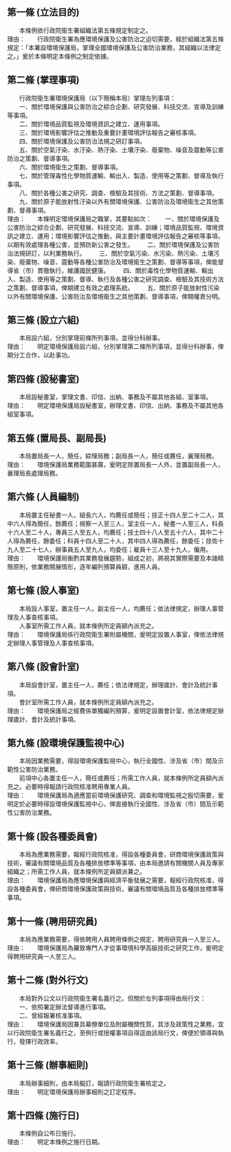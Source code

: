 第一條 (立法目的)
-----------------
　　本條例依行政院衛生署組織法第五條規定制定之。  
理由：　　行政院衛生署為應環境保護及公害防治之迫切需要，經於組織法第五條規定：「本署設環境保護局，掌理全國環境保護及公害防治業務，其組織以法律定之。」爰於本條明定本條例之制定依據。

第二條 (掌理事項)
-----------------
　　行政院衛生署環境保護局（以下簡稱本局）掌理左列事項：  
　　一、關於環境保護與公害防治之綜合企劃、研究發展、科技交流、宣導及訓練等事項。  
　　二、關於環境品質監視及環境資訊之建立、運用事項。  
　　三、關於環境影響評估之推動及重要計畫環境評估報告之審核事項。  
　　四、關於環境保護及公害防治法規之研訂事項。  
　　五、關於空氣汙染、水汙染、熱汙染、土壤汙染、廢棄物、噪音及震動等公害防治之策劃、督導事項。  
　　六、關於環境衛生之策劃、督導事項。  
　　七、關於管理毒性化學物質運輸、輸出入、製造、使用等之策劃、督導及執行事項。  
　　八、關於各種公害之研究、調查、檢驗及其技術、方法之策劃、督導事項。  
　　九、關於原子能放射性汙染以外有關環境保護、公害防治及環境衛生之其他策劃、督導事項。  
理由：　　本條明定環境保護局之職掌，其要點如次：
　　一、關於環境保護及公害防治之綜合企劃、研究發展、科技交流、宣導、訓練；環境品質監視、環境資訊之建立、運用；環境影響評估之推動，與主要計畫環境評估報告之審核等事項，以期有效處理各種公害，並預防新公害之發生。
　　二、關於環境保護及公害防治法規研訂，以利業務執行。
　　三、關於空氣污染、水污染、熱污染、土壤污染、廢棄物、噪音、震動等各種公害防治及環境衛生之策劃、督導等事項，俾能督導省（市）貫徹執行，維護國民健康。
　　四、關於毒性化學物質運輸、輸出入、製造、使用等之策劃、督導、執行及各種公害之研究調查、檢驗及其技術方法之策劃、督導事項，俾期建立有效之處理系統。
　　五、關於原子能放射性污染以外有關環境保護、公害防治及環境衛生之其他策劃、督導事項，俾期權責分明。

第三條 (設立六組)
-----------------
　　本局設六組，分別掌理前條所列事項，並得分科辦事。  
理由：　　明定環境保護局設六組，分別掌理第二條所列事項，並得分科辦事，俾期分工合作，以赴事功。

第四條 (設秘書室)
-----------------
　　本局設秘書室，掌理文書、印信、出納、事務及不屬其他各組、室事項。  
理由：　　明定環境保護局設秘書室，辦理文書、印信、出納、事務及不屬其他各組室事項。

第五條 (置局長、副局長)
-----------------------
　　本局置局長一人，簡任，綜理局務；副局長一人，簡任或薦任，襄理局務。  
理由：　　環境保護局業務範圍甚廣，爰明定除置局長一人外，並置副局長一人，襄理局長處理局務。

第六條 (人員編制)
-----------------
　　本局置主任秘書一人，組長六人，均薦任或簡任；技正十四人至二十二人，其中六人得為簡任，餘薦任；視察一人至三人，室主任一人，秘書一人至三人，科長十六人至二十人，專員三人至五人，均薦任；技士四十八人至五十六人，其中二十人得為薦任，餘委任；科員十四人至二十人，其中四人得為薦任，餘委任；技佐十九人至二十七人，辦事員五人至九人，均委任；雇員十三人至十九人，僱用。  
理由：　　環境保護局衡酌其業務發展趨勢，組成之初，將視其實際需要及本諸精簡原則，依業務開展情形，逐年編列預算員額，進用人員。

第七條 (設人事室)
-----------------
　　本局設人事室，置主任一人，副主任一人，均薦任；依法律規定，辦理人事管理及人事查核事項。  
　　人事室所需工作人員，就本條例所定員額內派充之。  
理由：　　環境保護局係行政院衛生署附屬機關，爰明定設置人事室，俾依法律規定辦理人事管理及人事查核事項。

第八條 (設會計室)
-----------------
　　本局設會計室，置主任一人，薦任；依法律規定，辦理歲計、會計及統計事項。  
　　會計室所需工作人員，就本條例所定員額內派充之。  
理由：　　環境保護局之經費係單獨編列預算，爰明定設置會計室，依法律規定辦理歲計、會計及統計事項。

第九條 (設環境保護監視中心)
---------------------------
　　本局因業務需要，得設環境保護監視中心，執行全國性、涉及省（市）間及示範性公害防治業務。  
　　前項中心各置主任一人，簡任或薦任；所需工作人員，就本條例所定員額內派充之。必要時得報請行政院核准聘用專業人員。  
理由：　　環境保護局為適應當前環境保護研究、調查和環境監視之殷切需要，爰明定於必要時得設環境保護監視中心，俾直接執行全國性、涉及省（市）間及示範性公害防治業務。

第十條 (設各種委員會)
---------------------
　　本局為應業務需要，報經行政院核准，得設各種委員會，研商環境保護政策與技術，審議有關環境品質及各種排放標準等事項，由本局邀請有關機關人員及專家組織之；所需工作人員，就本條例所定員額派兼之。  
理由：　　環境保護局為應環境保護與經濟平衡發展之需要，報經行政院核准，得設各種委員會，俾研商環境保護政策與技術，審議有關環境品質及各種排放標準等事項。

第十一條 (聘用研究員)
---------------------
　　本局為應業務需要，得依聘用人員聘用條例之規定，聘用研究員一人至三人。  
理由：　　環境保護局為羅致專門人才從事環境科學高級技術之研究工作，爰明定得聘用研究員一人至三人。

第十二條 (對外行文)
-------------------
　　本局對外公文以行政院衛生署名義行之。但關於左列事項得由局行文：  
　　一、依照署定辦法督導進行事項。  
　　二、曾經報署核准事項。  
理由：　　環境保護局因兼具幕僚單位及附屬機關性質，其涉及政策性之業務，宜以行政院衛生署名義行之，至例行或授權事項自得逕由該局行文，俾便於領導與執行，發揮行政效率。

第十三條 (辦事細則)
-------------------
　　本局辦事細則，由本局擬訂，報請行政院衛生署核定之。  
理由：　　明定環境保護局辦事細則之訂定程序。

第十四條 (施行日)
-----------------
　　本條例自公布日施行。  
理由：　　明定本條例之施行日期。